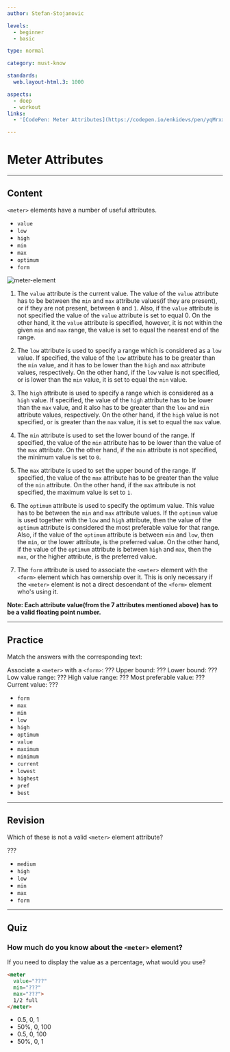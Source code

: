 ```yaml
---
author: Stefan-Stojanovic

levels:
  - beginner
  - basic

type: normal

category: must-know

standards:
  web.layout-html.3: 1000

aspects:
  - deep
  - workout
links:
  - '[CodePen: Meter Attributes](https://codepen.io/enkidevs/pen/yqMrxx){code}'

---
```

# Meter Attributes
---
## Content

`<meter>` elements have a number of useful attributes.

* `value`
* `low`
* `high`
* `min`
* `max`
* `optimum`
* `form`

![meter-element](%3Csvg%20xmlns%3D%22http%3A%2F%2Fwww.w3.org%2F2000%2Fsvg%22%20width%3D%22320%22%20height%3D%2255%22%3E%3Cdefs%3E%3ClinearGradient%20id%3D%22a%22%20x1%3D%2250%25%22%20x2%3D%2250%25%22%20y1%3D%220%25%22%20y2%3D%22100%25%22%3E%3Cstop%20offset%3D%220%25%22%20stop-color%3D%22%23AEE17E%22%2F%3E%3Cstop%20offset%3D%2226.74088%25%22%20stop-color%3D%22%23B0D885%22%2F%3E%3Cstop%20offset%3D%2247.13466%25%22%20stop-color%3D%22%237A3%22%2F%3E%3Cstop%20offset%3D%22100%25%22%20stop-color%3D%22%23A6D973%22%2F%3E%3C%2FlinearGradient%3E%3ClinearGradient%20id%3D%22b%22%20x1%3D%2250%25%22%20x2%3D%2250%25%22%20y1%3D%220%25%22%20y2%3D%2297.83689%25%22%3E%3Cstop%20offset%3D%220%25%22%20stop-color%3D%22%23DFDFDF%22%2F%3E%3Cstop%20offset%3D%2226.74088%25%22%20stop-color%3D%22%23ECECEC%22%2F%3E%3Cstop%20offset%3D%2247.13466%25%22%20stop-color%3D%22%23CCC%22%2F%3E%3Cstop%20offset%3D%22100%25%22%20stop-color%3D%22%23DCDCDC%22%2F%3E%3C%2FlinearGradient%3E%3C%2Fdefs%3E%3Cg%20fill%3D%22none%22%20fill-rule%3D%22evenodd%22%3E%3Crect%20width%3D%22320%22%20height%3D%2255%22%20fill%3D%22%23FFF%22%20rx%3D%229%22%2F%3E%3Ctext%20fill%3D%22%23000%22%20font-family%3D%22ArialMT%2C%20Arial%22%20font-size%3D%2216%22%3E%3Ctspan%20x%3D%2220%22%20y%3D%2233%22%3EPhysics%20test%20result%3A%20%3C%2Ftspan%3E%3C%2Ftext%3E%3Cpath%20fill%3D%22url%28%23a%29%22%20d%3D%22M160%2018h65v16h-65z%22%2F%3E%3Cpath%20fill%3D%22url%28%23b%29%22%20d%3D%22M224%2018h17v16h-17z%22%2F%3E%3C%2Fg%3E%3C%2Fsvg%3E)

1. The `value` attribute is the current value. The value of the `value` attribute has to be between the `min` and `max` attribute values(if they are present), or if they are not present, between `0` and `1`. Also, if the `value` attribute is not specified the value of the `value` attribute is set to equal 0. On the other hand, it the `value` attribute is specified, however, it is not within the given `min` and `max` range, the value is set to equal the nearest end of the range.

2. The `low` attribute is used to specify a range which is considered as a `low` value. If specified, the value of the `low` attribute has to be greater than the `min` value, and it has to be lower than the `high` and `max` attribute values, respectively. On the other hand, if the `low` value is not specified, or is lower than the `min` value, it is set to equal the `min` value.

3. The `high` attribute is used to specify a range which is considered as a `high` value. If specified, the value of the `high` attribute has to be lower than the `max` value, and it also has to be greater than the `low` and `min` attribute values, respectively. On the other hand, if the `high` value is not specified, or is greater than the `max` value, it is set to equal the `max` value.

4. The `min` attribute is used to set the lower bound of the range. If specified, the value of the `min` attribute has to be lower than the value of the `max` attribute. On the other hand, if the `min` attribute is not specified, the minimum value is set to `0`.

5. The `max` attribute is used to set the upper bound of the range. If specified, the value of the `max` attribute has to be greater than the value of the `min` attribute. On the other hand, if the `max` attribute is not specified, the maximum value is set to `1`.

6. The `optimum` attribute is used to specify the optimum value. This value has to be between the `min` and `max` attribute values. If the `optimum` value is used together with the `low` and `high` attribute, then the value of the `optimum` attribute is considered the most preferable value for that range. Also, if the value of the `optimum` attribute is between `min` and `low`, then the `min`, or the lower attribute, is the preferred value. On the other hand, if the value of the `optimum` attribute is between `high` and `max`, then the `max`, or the higher attribute, is the preferred value.

7. The `form` attribute is used to associate the `<meter>` element with the `<form>` element which has ownership over it. This is only necessary if the `<meter>` element is not a direct descendant of the `<form>` element who's using it.

**Note: Each attribute value(from the 7 attributes mentioned above) has to be a valid floating point number.**

---
## Practice

Match the answers with the corresponding text:

Associate a `<meter>` with a `<form>`: ???
Upper bound: ???
Lower bound: ???
Low value range: ???
High value range: ???
Most preferable value: ???
Current value: ???

* `form`
* `max`
* `min`
* `low`
* `high`
* `optimum`
* `value`
* `maximum`
* `minimum`
* `current`
* `lowest`
* `highest`
* `pref`
* `best`


---
## Revision

Which of these is not a valid `<meter>` element attribute?

???

* `medium`
* `high`
* `low`
* `min`
* `max`
* `form`

---
## Quiz

### How much do you know about the `<meter>` element?

If you need to display the value as a percentage, what would you use?

```html
<meter
  value="???"
  min="???"
  max="???">
  1/2 full
</meter>
```

* 0.5, 0, 1
* 50%, 0, 100
* 0.5, 0, 100
* 50%, 0, 1
 
